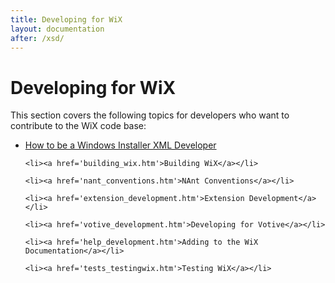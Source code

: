 ```yaml
---
title: Developing for WiX
layout: documentation
after: /xsd/
---
```


# Developing for WiX

  <p>This section covers the following topics for developers who want to contribute to the WiX code base:</p>

  <ul>
    <li><a href='wixdev_getting_started.htm'>How to be a Windows Installer XML Developer</a></li>

    <li><a href='building_wix.htm'>Building WiX</a></li>

    <li><a href='nant_conventions.htm'>NAnt Conventions</a></li>

    <li><a href='extension_development.htm'>Extension Development</a></li>

    <li><a href='votive_development.htm'>Developing for Votive</a></li>

    <li><a href='help_development.htm'>Adding to the WiX Documentation</a></li>

    <li><a href='tests_testingwix.htm'>Testing WiX</a></li>
  </ul>
